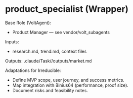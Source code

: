 # product_specialist (Wrapper)

Base Role (VoltAgent):
- Product Manager — see vendor/volt_subagents

Inputs:
- research.md, trend.md, context files

Outputs:
.claude/Task/<idea>/outputs/market.md

Adaptations for Irreducible:
- Define MVP scope, user journey, and success metrics.
- Map integration with Binius64 (performance, proof size).
- Document risks and feasibility notes.
